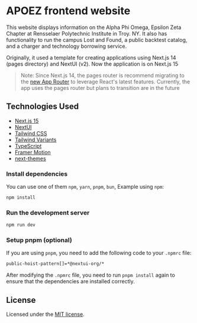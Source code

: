 # APOEZ frontend website

This website displays information on the Alpha Phi Omega, Epsilon Zeta Chapter at Rensselaer Polytechnic Institute in Troy. NY. It also has functionality to run the campus Lost and Found, a public backtest catalog, and a charger and technology borrowing service.

Originally, it used a template for creating applications using Next.js 14 (pages directory) and NextUI (v2). Now the application is on Next.js 15

>Note: Since Next.js 14, the pages router is recommend migrating to the [new App Router](https://nextjs.org/docs/app) to leverage React's latest features. Currently, the app uses the pages router but plans to transition are in the future

## Technologies Used

- [Next.js 15](https://nextjs.org/docs/getting-started)
- [NextUI](https://nextui.org)
- [Tailwind CSS](https://tailwindcss.com)
- [Tailwind Variants](https://tailwind-variants.org)
- [TypeScript](https://www.typescriptlang.org)
- [Framer Motion](https://www.framer.com/motion)
- [next-themes](https://github.com/pacocoursey/next-themes)

### Install dependencies

You can use one of them `npm`, `yarn`, `pnpm`, `bun`, Example using `npm`:

```bash
npm install
```

### Run the development server

```bash
npm run dev
```

### Setup pnpm (optional)

If you are using `pnpm`, you need to add the following code to your `.npmrc` file:

```bash
public-hoist-pattern[]=*@nextui-org/*
```

After modifying the `.npmrc` file, you need to run `pnpm install` again to ensure that the dependencies are installed correctly.

## License

Licensed under the [MIT license](https://github.com/nextui-org/next-pages-template/blob/main/LICENSE).
